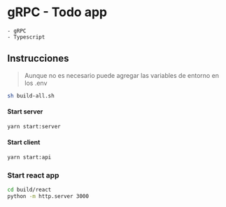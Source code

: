 # gRPC - Todo app
    - gRPC
    - Typescript

## Instrucciones

> Aunque no es necesario puede agregar las variables de entorno en los .env

```sh
sh build-all.sh
```

#### Start server

```sh
yarn start:server
```

#### Start client

```sh
yarn start:api
```

### Start react app
```sh
cd build/react
python -m http.server 3000
``` 